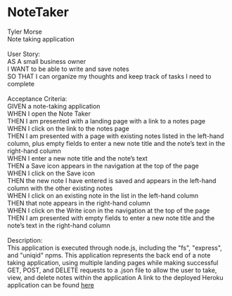 # NoteTaker
Tyler Morse<br>
Note taking application<br>
<br>
User Story:<br>
AS A small business owner<br>
I WANT to be able to write and save notes<br>
SO THAT I can organize my thoughts and keep track of tasks I need to complete<br>
<br>
Acceptance Criteria:<br>
GIVEN a note-taking application<br>
WHEN I open the Note Taker<br>
THEN I am presented with a landing page with a link to a notes page<br>
WHEN I click on the link to the notes page<br>
THEN I am presented with a page with existing notes listed in the left-hand column, plus empty fields to enter a new note title and the note’s text in the right-hand column<br>
WHEN I enter a new note title and the note’s text<br>
THEN a Save icon appears in the navigation at the top of the page<br>
WHEN I click on the Save icon<br>
THEN the new note I have entered is saved and appears in the left-hand column with the other existing notes<br>
WHEN I click on an existing note in the list in the left-hand column<br>
THEN that note appears in the right-hand column<br>
WHEN I click on the Write icon in the navigation at the top of the page<br>
THEN I am presented with empty fields to enter a new note title and the note’s text in the right-hand column<br>
<br>
Description:<br>
This application is executed through node.js, including the "fs", "express", and "uniqid" npms. This application represents the back end of a note taking application, using multiple landing pages while making successful GET, POST, and DELETE requests to a .json file to allow the user to take, view, and delete notes within the application
A link to the deployed Heroku application can be found <a href="#">here</a>